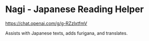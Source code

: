 # Nagi - Japanese Reading Helper

https://chat.openai.com/g/g-RZzIxtfmV

Assists with Japanese texts, adds furigana, and translates.

